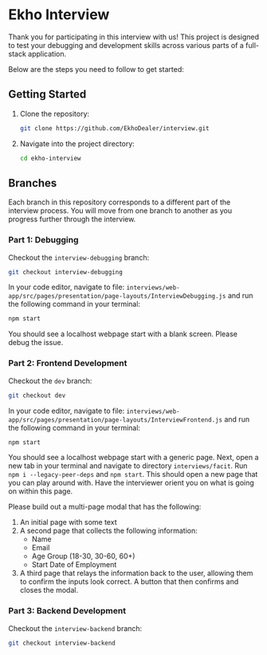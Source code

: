 # Ekho Interview

Thank you for participating in this interview with us! This project is designed to test your debugging and development skills across various parts of a full-stack application.

Below are the steps you need to follow to get started:

## Getting Started

1. Clone the repository:

    ```bash
    git clone https://github.com/EkhoDealer/interview.git
    ```

2. Navigate into the project directory:
    ```bash
    cd ekho-interview
    ```

## Branches

Each branch in this repository corresponds to a different part of the interview process. You will move from one branch to another as you progress further through the interview.

### Part 1: Debugging

Checkout the `interview-debugging` branch:

```bash
git checkout interview-debugging
```

In your code editor, navigate to file: ```interviews/web-app/src/pages/presentation/page-layouts/InterviewDebugging.js``` and run the following command in your terminal:

```bash
npm start
```

You should see a localhost webpage start with a blank screen. Please debug the issue.

### Part 2: Frontend Development

Checkout the `dev` branch:

```bash
git checkout dev
```

In your code editor, navigate to file: ```interviews/web-app/src/pages/presentation/page-layouts/InterviewFrontend.js``` and run the following command in your terminal:

```bash
npm start
```

You should see a localhost webpage start with a generic page. Next, open a new tab in your terminal and navigate to directory ```interviews/facit```. Run `npm i --legacy-peer-deps` and `npm start`. This should open a new page that you can play around with. Have the interviewer orient you on what is going on within this page.

Please build out a multi-page modal that has the following:
1. An initial page with some text
2. A second page that collects the following information:
   - Name
   - Email
   - Age Group (18-30, 30-60, 60+)
   - Start Date of Employment
3. A third page that relays the information back to the user, allowing them to confirm the inputs look correct. A button that then confirms and closes the modal.

### Part 3: Backend Development

Checkout the `interview-backend` branch:

```bash
git checkout interview-backend
```
